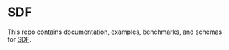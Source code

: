 # SDF

This repo contains documentation, examples, benchmarks, and schemas for [SDF](https://sdf.com).